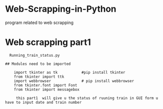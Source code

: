 # Web-Scrapping-in-Python
program related to web scrapping 



#   Web scrapping part1
      Running_train_status.py
      
    ## Modules need to be imported
         
        import tkinter as tk           #pip install tkinter
        from tkinter import ttk
        import webbrowser              # pip install webbrowser
        from tkinter.font import Font
        from tkinter import messagebox

         this part1  will give u the status of ruuning train in GUI form u have to input date and train number
